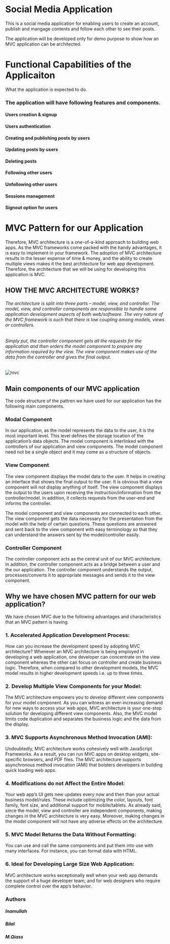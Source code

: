 # Social Media Application
This is a social media application for enabling users to create an account, publish and mangage contents and follow each other to see their posts. 

The application will be developed only for demo purpose to show how an MVC application can be architected. 

# Functional Capabilities of the Applicaiton
What the application is expected to do. 

### The application will have following features and components.

  #### Users creation & signup
  
  #### Users authentication
  
  #### Creating and publishing posts by users
  
  #### Updating posts by users
  
  #### Deleting posts
  
  #### Following other users
  
  #### Unfollowing other users
  
  #### Sessions management
  
  #### Signout option for users
  
  
  # MVC Pattern for our Application 
  Therefore, MVC architecture is a one-of-a-kind approach to building web apps. As the MVC frameworks come packed with the handy advantages, it is easy to implement in your framework. The adoption of MVC architecture results in the lesser expense of time & money, and the ability to create multiple views makes it the best architecture for web app development. Therefore, the architecture that we will be using for developing this application is MVC. 
  
   ## HOW THE MVC ARCHITECTURE WORKS?
###### The architecture is split into three parts – model, view, and controller. The model, view, and controller components are responsible to handle some application development aspects of both web/software. The very nature of the MVC framework is such that there is low coupling among models, views or controllers.

###### Simply put, the controller component gets all the requests for the application and then orders the model component to prepare any information required by the view. The view component makes use of the data from the controller and gives the final output.

 
 ![mvc](https://user-images.githubusercontent.com/38752490/175882897-6e1e2328-11a0-46fd-bc8a-62dd448a32b6.jpg)


  
  ## Main components of our MVC application
  The code structure of the pattren we have used for our application has the following main components. 
  
  
  ### Modal Component 
  In our application, as the model represents the data to the user, it is the most important level. This level defines the storage location of the application’s data objects. The model component is interlinked with the controllers of our application and view components. The model component need not be a single object and it may come as a structure of objects.
  
  ### View Component 
  The view component displays the model data to the user. It helps in creating an interface that shows the final output to the user. It is obvious that a view component will not display anything of itself. The view component displays the output to the users upon receiving the instruction/information from the controller/model. In addition, it collects requests from the user-end and informs the controller.

The model component and view components are connected to each other. The view component gets the data necessary for the presentation from the model with the help of certain questions. These questions are answered and sent back to the view component with easy terminology so that they can understand the answers sent by the model/controller easily.
  
  ### Controller Component 
  The controller component acts as the central unit of our MVC architecture. In addition, the controller component acts as a bridge between a user and the our application. The controller component understands the output, processes/converts it to appropriate messages and sends it to the view component.
  
  ## Why we have chosen MVC pattern for our web application? 
  We have chosen MVC due to the following advantages and characteristics that an MVC pattern is having. 
  
  ### 1. Accelerated Application Development Process:
How can you increase the development speed by adopting MVC architecture? Whenever an MVC architecture is being employed in developing a web application, one developer can concentrate on the view component whereas the other can focus on controller and create business logic. Therefore, when compared to other development models, the MVC model results in higher development speeds i.e. up to three times.

 ### 2. Develop Multiple View Components for your Model:
The MVC architecture empowers you to develop different view components for your model component. As you can witness an ever-increasing demand for new ways to access your web apps, MVC architecture is your one-stop solution for developing different view components. Also, the MVC model limits code duplication and separates the business logic and the data from the display.

 ### 3. MVC Supports Asynchronous Method Invocation (AMI):
Undoubtedly, MVC architecture works cohesively well with JavaScript Frameworks. As a result, you can run MVC apps on desktop widgets, site-specific browsers, and PDF files. The MVC architecture supports asynchronous method invocation (AMI) that bolsters developers in building quick loading web apps.

 ### 4. Modifications do not Affect the Entire Model:
Your web app’s UI gets new updates every now and then than your actual business model/rules. These include optimizing the color, layouts, font family, font size, and additional support for mobile/tablets. As already said, since the model, view and controller are independent components, making changes in the MVC architecture is very easy. Moreover, making changes in the model component will not have any adverse effects on the architecture.

 ### 5. MVC Model Returns the Data Without Formatting:
You can use and call the same components and put them into use with many interfaces. For instance, you can format data with HTML.

 ### 6. Ideal for Developing Large Size Web Application:
MVC architecture works exceptionally well when your web app demands the support of a huge developer team, and for web designers who require complete control over the app’s behavior.


  
  
  ### Authors 
  ##### Inamullah
  
  ##### Bilal
  
  ##### M.Qiass
  
